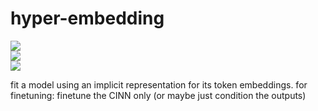 # hyper-embedding

![](https://img.shields.io/badge/tag-wip-lightgrey)  
![](https://img.shields.io/badge/tag-experimental-lightgrey)  
![](https://img.shields.io/badge/tag-3hi5this-darkgreen)


fit a model using an implicit representation for its token embeddings. for finetuning: finetune the CINN only (or maybe just condition the outputs)
